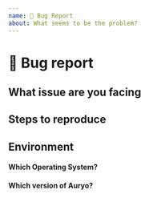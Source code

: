 ```yaml
---
name: 🐛 Bug Report
about: What seems to be the problem?
---
```


<!---
Thanks for filing an issue 😄 ! Before you submit, please read the following:

Search open/closed issues before submitting since someone might have asked the same thing before!
-->

# 🐛 Bug report

## What issue are you facing
<!--- What seems to be the problem? Please include a detailed summary with a copy of the error or screenshots, gif or video if applicable.  -->

## Steps to reproduce
<!--- What steps did you take for this error to occur. -->

## Environment
<!--- Please specificy how and in which evironment you are running the app -->

#### Which Operating System? 
<!--- Please add both the name and version -->

#### Which version of Auryo? 



<!-- Love Auryo? Please consider supporting us:
👉  https://github.com/sponsors/Superjo149 -->